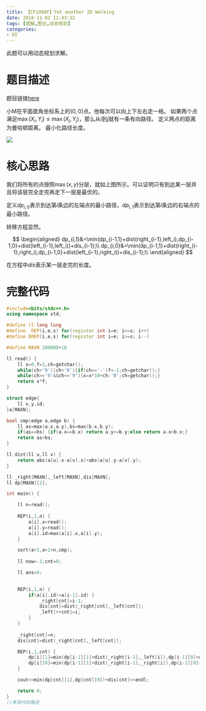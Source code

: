 ```yaml
---
title: 【CF1066F】Yet another 2D Walking 
date: 2018-11-02 11:43:32
tags: [题解,图论,动态规划]
categories:
- OI   
---
```


此题可以用动态规划求解。

<!--more-->

# 题目描述
题目链接[here](http://codeforces.com/problemset/problem/1066/F)

小M在平面直角坐标系上的$(0,0)$点。他每次可以向上下左右走一格。
如果两个点满足$\max(X_i,Y_i)\leq \max(X_j,Y_j)$，那么从$i$到$j$就有一条有向路径。
定义两点的距离为曼哈顿距离。
最小化路径长度。

![](https://i.loli.net/2018/11/08/5be39d473e10f.png)

# 核心思路

我们将所有的点按照$\max(x,y)​$分层，就如上图所示。可以证明只有到达某一层并且将该层完全走完再走下一层是最优的。

定义$dp_{i,0}$表示到达第$i$条边的左端点的最小路径，$dp_{i,1}$表示到达第$i$条边的右端点的最小路径。

转移方程显然。

$$
\begin{aligned}
dp_{i,1}&=\min(dp_{i-1,1}+dist(right_{i-1},left_i),dp_{i-1,0}+dist(left_{i-1},left_i))+dis_{i-1};\\
dp_{i,0}&=\min(dp_{i-1,1}+dist(right_{i-1},right_i),dp_{i-1,0}+dist(left_{i-1},right_i))+dis_{i-1};\\
\end{aligned}
$$

在方程中$dis$表示某一层走完的长度。

# 完整代码

```cpp
#include<bits/stdc++.h>
using namespace std;

#define ll long long
#define  REP(i,e,s) for(register int i=e; i<=s; i++)
#define DREP(i,e,s) for(register int i=e; i>=s; i--)

#define MAXN 200000+10

ll read() {
    ll x=0,f=1,ch=getchar();
    while(ch>'9'||ch<'0'){if(ch=='-')f=-1;ch=getchar();}
    while(ch>='0'&&ch<='9'){x=x*10+ch-'0';ch=getchar();}
    return x*f;
}

struct edge{
    ll x,y,id;
}a[MAXN];

bool cmp(edge a,edge b) {
    ll as=max(a.x,a.y),bs=max(b.x,b.y);
    if(as==bs) {if(a.x==b.x) return a.y>=b.y;else return a.x<b.x;} 
    return as<bs;
}

ll dist(ll u,ll v) {
    return abs(a[u].x-a[v].x)+abs(a[u].y-a[v].y);
}

ll _right[MAXN],_left[MAXN],dis[MAXN];
ll dp[MAXN][2];

int main() {

    ll n=read();
    
    REP(i,1,n) {
        a[i].x=read();
        a[i].y=read();
        a[i].id=max(a[i].x,a[i].y);
    }

    sort(a+1,a+1+n,cmp);
    
    ll now=-1,cnt=0;

    ll ans=0;
    

    REP(i,1,n) {
        if(a[i].id!=a[i-1].id) {
            _right[cnt]=i-1;
            dis[cnt]=dist(_right[cnt],_left[cnt]);
            _left[++cnt]=i;
        } 
    }
    
    _right[cnt]=n;
    dis[cnt]=dist(_right[cnt],_left[cnt]);

    REP(i,1,cnt) {
        dp[i][1]=min(dp[i-1][1]+dist(_right[i-1],_left[i]),dp[i-1][0]+dist(_left[i-1],_left[i]))+dis[i-1];
        dp[i][0]=min(dp[i-1][1]+dist(_right[i-1],_right[i]),dp[i-1][0]+dist(_left[i-1],_right[i]))+dis[i-1];
    }

    cout<<min(dp[cnt][1],dp[cnt][0])+dis[cnt]<<endl;

    return 0;
}
//考场代码略丑
```
